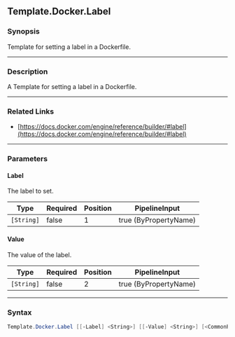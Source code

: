 Template.Docker.Label
---------------------

### Synopsis
Template for setting a label in a Dockerfile.

---

### Description

A Template for setting a label in a Dockerfile.

---

### Related Links
* [https://docs.docker.com/engine/reference/builder/#label](https://docs.docker.com/engine/reference/builder/#label)

---

### Parameters
#### **Label**
The label to set.

|Type      |Required|Position|PipelineInput        |
|----------|--------|--------|---------------------|
|`[String]`|false   |1       |true (ByPropertyName)|

#### **Value**
The value of the label.

|Type      |Required|Position|PipelineInput        |
|----------|--------|--------|---------------------|
|`[String]`|false   |2       |true (ByPropertyName)|

---

### Syntax
```PowerShell
Template.Docker.Label [[-Label] <String>] [[-Value] <String>] [<CommonParameters>]
```
